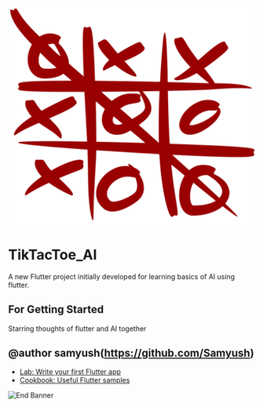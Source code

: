 ![samyush Banner](https://github.com/Samyush/TikTacToe_AI/blob/master/images/aluCross.png)


# TikTacToe_AI

A new Flutter project initially developed for learning basics of AI using flutter.

## For Getting Started
Starring thoughts of flutter and AI together

## @author samyush(https://github.com/Samyush)


- [Lab: Write your first Flutter app](https://flutter.dev/docs/get-started/codelab)
- [Cookbook: Useful Flutter samples](https://flutter.dev/docs/cookbook)

![End Banner](https://github.com/londonappbrewery/Images/blob/master/readme-end-banner.png)